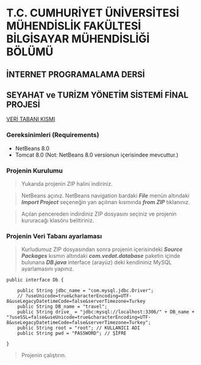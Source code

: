 # T.C. CUMHURİYET ÜNİVERSİTESİ MÜHENDİSLİK FAKÜLTESİ BİLGİSAYAR MÜHENDİSLİĞİ BÖLÜMÜ

## İNTERNET PROGRAMALAMA DERSİ 
## SEYAHAT ve TURİZM YÖNETİM SİSTEMİ FİNAL PROJESİ

[VERİ TABANI KISMI](https://github.com/vedatonal38/Travel-and-tourism-management-system-data-base)

### Gereksinimleri (Requirements)
* NetBeans 8.0
* Tomcat 8.0 (Not: NetBeans 8.0 versionun içerisindee mevcuttur.)

### Projenin Kurulumu 
> Yukarıda projenin ZIP halini indiriniz.

> NetBeans açınız. NetBeans navigation bardaki ***File*** menün altındaki ***Import Project*** seçeneğin yan açılınan kısmında ***from ZIP*** tıklanınız.

> Açılan pencereden indirdiniz ZIP dosyasını seçiniz ve projenin kururacağı klasöru belitiriniz.

### Projenin Veri Tabanı ayarlaması
> Kurludumuz ZIP dosyasından sonra projenin içerisindeki ***Source Packages*** kısmın altındaki ***com.vedat.database*** paketin içinde bulunana ***DB.java*** interface (arayüz) deki kendininiz MySQL ayarlamasını yapınız.

    public interface Db {

        public String jdbc_name = "com.mysql.jdbc.Driver";
        // ?useUnicode=true&characterEncoding=UTF-8&useLegacyDatetimeCode=false&serverTimezone=Turkey
        public String DB_name = "travel";
        public String drive_ = "jdbc:mysql://localhost:3306/" + DB_name + "?useSSL=false&useUnicode=true&characterEncoding=UTF-8&useLegacyDatetimeCode=false&serverTimezone=Turkey";
        public String root = "root"; // KULLANICI ADI
        public String pwd = "PASSWORD"; // ŞİFRE

    }

> Projenin çalıştırın.
